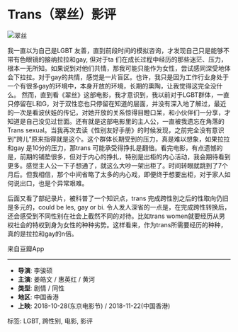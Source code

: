 # Trans（翠丝）影评

![翠丝](https://img9.doubanio.com/view/photo/s_ratio_poster/public/p2540428736.webp)

我一直以为自己是LGBT 友善，直到前段时间的模拟咨询，才发现自己只是能够不带有色眼镜的接纳拉拉和gay, 但对于ta 们在成长过程中经历的那些迷茫、压力，根本一无所知。如果说到对他们共情，那我可能只能作为女性，尝试感同深受地体会下拉拉。对于gay的共情，感觉是一片盲区。也许，我只是因为工作行业身处于一个有很多gay的环境中，本身开放的环境，长期的熏陶，让我觉得这完全没什么。 然而，直到看《翠丝》这部电影，我才意识到，我以前对于LGBT群体，一直只停留在L和G，对于双性恋也只停留在知道的层面，并没有深入地了解过，最近的一次是看波伏娃的传记，对她开放的关系惊得目瞪口呆，和小伙伴们一分享，才知道是自己没见过世面。还有就是这部电影里的主人公，一直被我遗忘在角落的Trans sexual。当我再次去读《性别友好手册》的时候发现，之前完全没有意识到“跨儿”原来指得就是这个。这个群体长期受到的压力，真是难以想象，如果拉拉和gay 是10分的压力，那trans 可能承受得挣扎是翻倍。看完电影，有点遗憾的是，前期的铺垫很多，但对于内心的挣扎，特别是出柜的内心活动，我会期待看到更多。感觉主人公一下子想通了，就这么大吵一架出柜了。时间转眼就跳到了7个月后。但我相信，那个中间省略了太多的内心戏，即便终于想要出柜，对于家人如何说出口，也是个异常艰难。

后面又看了部纪录片，被科普了一个知识点，trans 完成跨性别之后的性取向仍旧是多元的，could be les, gay or bi. 令人发人深省的一点是，在完成跨性转换后，还会感受到不同性别在社会上截然不同的对待。比如trans women就要经历从男权社会的特权到身为女性的种种劣势。这样看来，作为trans所需要经历的种种，真的是拉拉和gay的n倍。

来自豆瓣App

---

- **导演**: 李骏硕
- **主演**: 姜皓文 / 惠英红 / 黄河
- **类型**: 剧情 / 同性
- **地区**: 中国香港
- **上映**: 2018-10-28(东京电影节) / 2018-11-22(中国香港)

标签: LGBT, 跨性别, 电影, 影评
